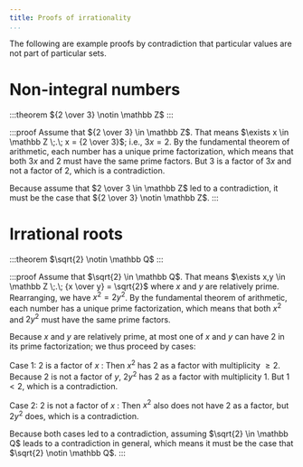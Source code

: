 ```yaml
---
title: Proofs of irrationality
...
```


The following are example proofs by contradiction that particular values are not part of particular sets.

# Non-integral numbers

:::theorem
${2 \over 3} \notin \mathbb Z$ 
:::

:::proof
Assume that ${2 \over 3} \in \mathbb Z$.
That means $\exists x \in \mathbb Z \;.\; x = {2 \over 3}$; i.e., $3 x = 2$.
By the fundamental theorem of arithmetic, each number has a unique prime factorization,
which means that both $3x$ and $2$ must have the same prime factors.
But $3$ is a factor of $3x$ and not a factor of $2$, which is a contradiction.

Because assume that $2 \over 3 \in \mathbb Z$ led to a contradiction, it must be the case that ${2 \over 3} \notin \mathbb Z$.
:::

# Irrational roots

:::theorem
$\sqrt{2} \notin \mathbb Q$
:::

:::proof
Assume that $\sqrt{2} \in \mathbb Q$.
That means $\exists x,y \in \mathbb Z \;.\; {x \over y} = \sqrt{2}$ where $x$ and $y$ are relatively prime.
Rearranging, we have $x^2 = 2 y^2$.
By the fundamental theorem of arithmetic, each number has a unique prime factorization,
which means that both $x^2$ and $2 y^2$ must have the same prime factors.

Because $x$ and $y$ are relatively prime, at most one of $x$ and $y$ can have 2 in its prime factorization; we thus proceed by cases:

Case 1: 2 is a factor of $x$
:   Then $x^2$ has 2 as a factor with multiplicity $\ge 2$.
    Because 2 is not a factor of $y$, $2y^2$ has 2 as a factor with multiplicity $1$.
    But $1 < 2$, which is a contradiction.

Case 2: 2 is not a factor of $x$
:   Then $x^2$ also does not have 2 as a factor, but $2y^2$ does, which is a contradiction.

Because both cases led to a contradiction, assuming $\sqrt{2} \in \mathbb Q$ leads to a contradiction in general, which means it must be the case that $\sqrt{2} \notin \mathbb Q$.
:::
